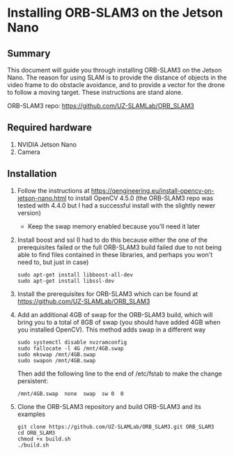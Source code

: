 # Installing ORB-SLAM3 on the Jetson Nano

## Summary

This document will guide you through installing ORB-SLAM3 on the Jetson Nano.  The reason for using SLAM is to provide the distance of objects in the video frame to do obstacle avoidance, and to provide a vector for the drone to follow a moving target.  These instructions are stand alone.

ORB-SLAM3 repo: https://github.com/UZ-SLAMLab/ORB_SLAM3

## Required hardware

1. NVIDIA Jetson Nano
2. Camera

## Installation

1. Follow the instructions at https://qengineering.eu/install-opencv-on-jetson-nano.html to install OpenCV 4.5.0 (the ORB-SLAM3 repo was tested with 4.4.0 but I had a successful install with the slightly newer version)
    - Keep the swap memory enabled because you'll need it later
2. Install boost and ssl (I had to do this because either the one of the prerequisites failed or the full ORB-SLAM3 build failed due to not being able to find files contained in these libraries, and perhaps you won't need to, but just in case)
    ```
    sudo apt-get install libboost-all-dev
    sudo apt-get install libssl-dev
    ```
3. Install the prerequisites for ORB-SLAM3 which can be found at https://github.com/UZ-SLAMLab/ORB_SLAM3
4. Add an additional 4GB of swap for the ORB-SLAM3 build, which will bring you to a total of 8GB of swap (you should have added 4GB when you installed OpenCV).  This method adds swap in a different way
    ```
    sudo systemctl disable nvzramconfig
    sudo fallocate -l 4G /mnt/4GB.swap
    sudo mkswap /mnt/4GB.swap
    sudo swapon /mnt/4GB.swap
    ```
    
    Then add the following line to the end of /etc/fstab to make the change persistent:
    
    ```
    /mnt/4GB.swap  none  swap  sw 0  0
    ```
5. Clone the ORB-SLAM3 repository and build ORB-SLAM3 and its examples
    ```
    git clone https://github.com/UZ-SLAMLab/ORB_SLAM3.git ORB_SLAM3
    cd ORB_SLAM3
    chmod +x build.sh
    ./build.sh
    ```